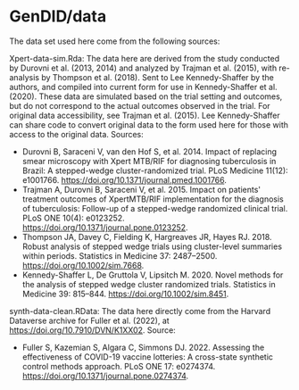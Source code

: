 # GenDID/data

The data set used here come from the following sources:

Xpert-data-sim.Rda: The data here are derived from the study conducted by Durovni et al. (2013, 2014) and analyzed by Trajman et al. (2015), with re-analysis by Thompson et al. (2018). Sent to Lee Kennedy-Shaffer by the authors, and compiled into current form for use in Kennedy-Shaffer et al. (2020). These data are simulated based on the trial setting and outcomes, but do not correspond to the actual outcomes observed in the trial. For original data accessibility, see Trajman et al. (2015). Lee Kennedy-Shaffer can share code to convert original data to the form used here for those with access to the original data.
Sources:
- Durovni B, Saraceni V, van den Hof S, et al. 2014. Impact of replacing smear microscopy with Xpert MTB/RIF for diagnosing tuberculosis in Brazil: A stepped-wedge cluster-randomized trial. PLoS Medicine 11(12): e1001766. https://doi.org/10.1371/journal.pmed.1001766.
- Trajman A, Durovni B, Saraceni V, et al. 2015. Impact on patients' treatment outcomes of XpertMTB/RIF implementation for the diagnosis of tuberculosis: Follow-up of a stepped-wedge randomized clinical trial.  PLoS ONE 10(4): e0123252. https://doi.org/10.1371/journal.pone.0123252.
- Thompson JA, Davey C, Fielding K, Hargreaves JR, Hayes RJ. 2018. Robust analysis of stepped wedge trials using cluster-level summaries within periods. Statistics in Medicine 37: 2487–2500. https://doi.org/10.1002/sim.7668.
- Kennedy-Shaffer L, De Gruttola V, Lipsitch M. 2020. Novel methods for the analysis of stepped wedge cluster randomized trials. Statistics in Medicine 39: 815–844. https://doi.org/10.1002/sim.8451.

synth-data-clean.RData: The data here directly come from the Harvard Dataverse archive for Fuller et al. (2022), at https://doi.org/10.7910/DVN/K1XX02.
Source:
- Fuller S, Kazemian S, Algara C, Simmons DJ. 2022. Assessing the effectiveness of COVID-19 vaccine lotteries: A cross-state synthetic control methods approach. PLoS ONE 17: e0274374. https://doi.org/10.1371/journal.pone.0274374.